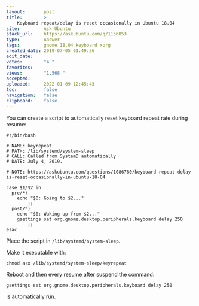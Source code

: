 ```yaml
---
layout:       post
title:        >
    Keyboard repeat∕delay is reset occasionally in Ubuntu 18.04
site:         Ask Ubuntu
stack_url:    https://askubuntu.com/q/1156053
type:         Answer
tags:         gnome 18.04 keyboard xorg
created_date: 2019-07-05 01:49:26
edit_date:    
votes:        "4 "
favorites:    
views:        "1,568 "
accepted:     
uploaded:     2022-01-09 12:45:43
toc:          false
navigation:   false
clipboard:    false
---
```


You can create a script to automatically reset keyboard repeat rate during resume:

<!-- Language-all: lang-bash -->

``` 
#!/bin/bash

# NAME: keyrepeat
# PATH: /lib/systemd/system-sleep
# CALL: Called from SystemD automatically
# DATE: July 4, 2019.

# NOTE: https://askubuntu.com/questions/1086780/keyboard-repeat-delay-is-reset-occasionally-in-ubuntu-18-04

case $1/$2 in
  pre/*)
    echo "$0: Going to $2..."
        ;;
  post/*)
    echo "$0: Waking up from $2..."
    gsettings set org.gnome.desktop.peripherals.keyboard delay 250
        ;;
esac

```

Place the script in `/lib/systemd/system-sleep`.

Make it executable with:

``` 
chmod a+x /lib/systemd/system-sleep/keyrepeat

```

Reboot and then every resume after suspend the command:

``` 
gsettings set org.gnome.desktop.peripherals.keyboard delay 250

```

is automatically run.
